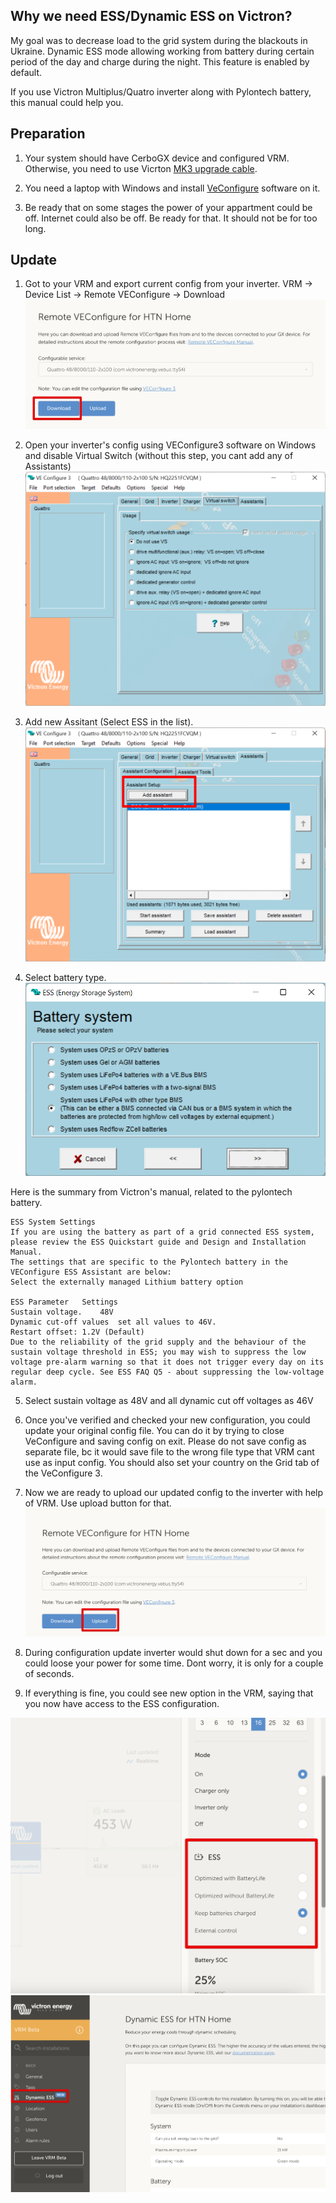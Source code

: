 ## Why we need ESS/Dynamic ESS on Victron?

My goal was to decrease load to the grid system during the blackouts in Ukraine. Dynamic ESS mode allowing working from battery during certain period of the day and charge during the night. This feature is enabled by default.

If you use Victron Multiplus/Quatro inverter along with Pylontech battery, this manual could help you.

## Preparation

1. Your system should have CerboGX device and configured VRM. Otherwise, you need to use Vicrton [MK3 upgrade cable](https://www.victronenergy.com/accessories/interface-mk3-usb).

2. You need a laptop with Windows and install [VeConfigure](https://www.victronenergy.com/Executables/VEConfig/VECSetup_A.exe) software on it.

3. Be ready that on some stages the power of your appartment could be off. Internet could also be off. Be ready for that. It should not be for too long.

## Update

1. Got to your VRM and export current config from your inverter. VRM -> Device List -> Remote VEConfigure -> Download
![ess setup1](/victron/enable_ess/ess_setup_1.png)

2. Open your inverter's config using VEConfigure3 software on Windows and disable Virtual Switch (without this step, you cant add any of Assistants)
![ess_setup2](/victron/enable_ess/ess_2.png)

3. Add new Assitant (Select ESS in the list).
![ess setup 3](/victron/enable_ess/ess_3.png)

4. Select battery type.
![ess_setup 4](/victron/enable_ess/ess_4.png)

Here is the summary from Victron's manual, related to the pylontech battery.

```
ESS System Settings
If you are using the battery as part of a grid connected ESS system, please review the ESS Quickstart guide and Design and Installation Manual.
The settings that are specific to the Pylontech battery in the VEConfigure ESS Assistant are below:
Select the externally managed Lithium battery option

ESS Parameter	Settings
Sustain voltage.	48V
Dynamic cut-off values	set all values to 46V.
Restart offset:	1.2V (Default)
Due to the reliability of the grid supply and the behaviour of the sustain voltage threshold in ESS; you may wish to suppress the low voltage pre-alarm warning so that it does not trigger every day on its regular deep cycle. See ESS FAQ Q5 - about suppressing the low-voltage alarm.
```

5. Select sustain voltage as 48V and all dynamic cut off voltages as 46V

6. Once you've verified and checked your new configuration, you could update your original config file. You can do it by trying to close VeConfigure and saving config on exit. Please do not save config as separate file, bc it would save file to the wrong file type that VRM cant use as input config. You should also set your country on the Grid tab of the VeConfigure 3.

7. Now we are ready to upload our updated config to the inverter with help of VRM. Use upload button for that.
![ess setup 5](/victron/enable_ess/ess_5.png)

8. During configuration update inverter would shut down for a sec and you could loose your power for some time. Dont worry, it is only for a couple of seconds.

9. If everything is fine, you could see new option in the VRM, saying that you now have access to the ESS configuration.

![ess setup 6](/victron/enable_ess/ess_6.png)
![ess setup 7](/victron/enable_ess/ess_7.png)
